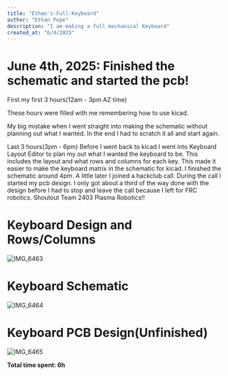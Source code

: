 ```yaml
---
title: "Ethan's-Full-Keyboard"
author: "Ethan Pope"
description: "I am making a full mechanical Keyboard"
created_at: "6/4/2025"
---
```



# June 4th, 2025: Finished the schematic and started the pcb!

First my first 3 hours(12am - 3pm AZ time) 

These hours were filled with me remembering how to use kicad. 

My big mistake when I went straight into making the schematic without planning out what I wanted. 
In the end I had to scratch it all and start again.

Last 3 hours(3pm - 6pm)
Before I went back to kicad I went into Keyboard Layout Editor to plan my out what
I wanted the keyboard to be. This includes the layout and what rows and columns for
each key. This made it easier to make the keyboard matrix in the schematic for kicad.
I finished the schematic around 4pm. A little later I joined a hackclub call.
During the call I started my pcb design. I only got about a third of the way done
with the design before I had to stop and leave the call because I left for FRC robotics.
Shoutout Team 2403 Plasma Robotics!!

# Keyboard Design and Rows/Columns
![IMG_6463](https://github.com/user-attachments/assets/3ce0f775-2c95-4fed-bb0a-928f0e19307c)
# Keyboard Schematic
![IMG_6464](https://github.com/user-attachments/assets/df5c1f72-301a-4cba-92b9-2716af5a5a44)
# Keyboard PCB Design(Unfinished)
![IMG_6465](https://github.com/user-attachments/assets/50b3b50e-772d-4f15-8cd5-230fb739b501)

**Total time spent: 6h**
